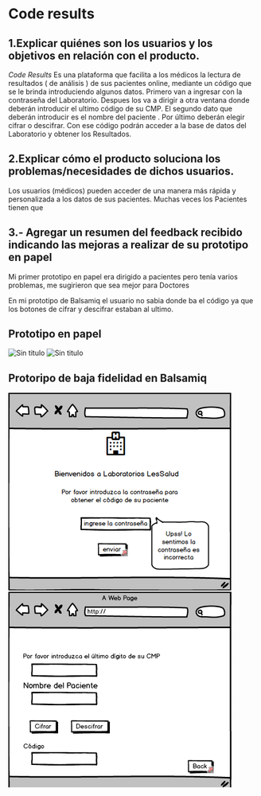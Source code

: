# Code results


## 1.Explicar quiénes son los usuarios y los objetivos en relación con el producto.
*Code Results* Es una plataforma que facilita a los médicos la lectura de resultados ( de análisis ) de sus pacientes online, mediante un código que se le brinda introduciendo algunos datos.
Primero van a ingresar con la contraseña del Laboratorio. Despues los va a dirigir a otra ventana donde deberán introducir el ultimo código de su CMP. El segundo dato que deberán introducir es el nombre del paciente . Por último deberán elegir cifrar o descifrar. Con ese código podrán acceder a la base de datos del Laboratorio y obtener los Resultados.


## 2.Explicar cómo el producto soluciona los problemas/necesidades de dichos usuarios.

Los usuarios (médicos) pueden acceder de una manera más rápida y personalizada a los datos de sus pacientes.
Muchas veces los Pacientes tienen que 

## 3.- Agregar un resumen del feedback recibido indicando las mejoras a realizar de su prototipo en papel

Mi primer prototipo en papel era dirigido a pacientes pero tenía varios problemas, me sugirieron que sea mejor para Doctores

En mi prototipo de Balsamiq el usuario no sabia donde ba el código ya que los botones de cifrar y descifrar estaban al ultimo.

## Prototipo en papel 

![Sin titulo](imgs-readme/IMG6618.png)
![Sin titulo](IMG6620.png)

## Protoripo de baja fidelidad en Balsamiq

![Sin titulo](lab1.png)
![Sin titulo](lab4.png)
